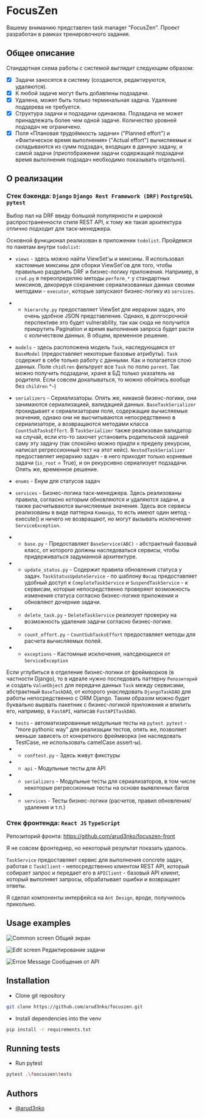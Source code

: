 # FocusZen

Вашему вниманию представлен task manager "FocusZen". Проект разработан в рамках тренировочного задания.

## Общее описание

Стандартная схема работы с системой выглядит следующим образом:

- [X]  Задачи заносятся в систему (создаются, редактируются, удаляются).
- [X]  К любой задаче могут быть добавлены подзадачи.
- [X]  Удалена, может быть только терминальная задача. Удаление поддерева не требуется.
- [X]  Структура задачи и подзадачи одинакова. Подзадача не может принадлежать более чем одной задаче. Количество уровней подзадач не ограничено.
- [X]  Поля «Плановая трудоёмкость задачи» ("Planned effort") и «Фактическое время выполнения» ("Actual effort") вычисляемые и складываются из сумм подзадач, входящих в данную задачу, и самой задачи (приотображении задачи содержащей подзадачи время выполнения подзадач необходимо показывать отдельно). 

## О реализации

### Стек бэкенда: `Django` `Django Rest Framework (DRF)` `PostgreSQL` `pytest`

Выбор пал на DRF ввиду большой популярности и широкой распространенности стиля REST API, к тому же такая архитектура отлично подходит для таск-менеджера. 

Основной функционал реализован в приложении `todolist`. Пройдемся по пакетам внутри `todolist`:

- `views` - здесь можно найти ViewSet'ы и миксины. Я использовал кастомные миксины для сборки ViewSet'ов для того, чтобы правильно разделить DRF и бизнес-логику приложения. Например, в `crud.py` я переопределяю методы `perform_*` у стандартных миксинов, декорируя сохранение сериализованных данных своими методами - `executor`, которые запускают бизнес-логику из `services`. 
- - `hierarchy.py` предоставляет ViewSet для иерархии задач, это очень удобное JSON представление. Однако, в долгосрочной перспективе это будет vulnerability, так как сюда не получится прикрутить Pagination и время выполнения запроса будет расти с количеством данных. В общем, временное решение.

- `models` - здесь расположена модель `Task`, наследующаяся от `BaseModel` (предоставляет некоторые базовые атрибуты). `Task` содержит в себе только работу с данными. Как и полагается слою данных. Поле `chidlren` фильтрует все `Task` по полю `parent`. Так можно получить подзадачи, храня в БД только указатель на родителя. Если совсем докапываться, то можно обойтись вообще без `children` ^-)

- `serializers` - Сериализаторы. Опять же, никакой бизенс-логики, они занимаются сериализацией, валидацией данных. `BaseTaskSerializer` прокидывает к сериализаторам поля, содержащие вычисляемые значения, однако они не высчитываются непосредственно в сериализаторе, а возвращаются методами класса `CountSubTasksEffort`. В `TaskSerializer` также реализован валидатор на случай, если кто-то захочет установить родительской задачей саму эту задачу (так спокойно можно придти к пределу рекурсии, написал регрессионный тест на этот кейс). `NestedTaskSerializer` предоставляет иерархию задач - в него приходят только корневые задачи (`is_root` = True), и он рекурсивно сериализует подзадачи. Опять же, временное решение.

- `enums` - Енум для статусов задач

- `services` - Бизнес-логика таск-менеджера. Здесь реализованы правила, согласно которым обновляются и удаляются задачи, а также расчитываются вычисляемые значения. Здесь все сервисы реализованы в виде паттерна `Команда`, то есть имеют один метод - execute() и ничего не возвращают, но могут вызывать исключение `ServiceException`.
- - `base.py` - Предоставляет `BaseService(ABC)` - абстрактный базовый класс, от которого должны наследоваться сервисы, чтобы придерживаться задуманной архитектуре.
- - `update_status.py` - Содержит правила обновления статуса у задач. `TaskStatusUpdateService` - по шаблону `Фасад` предоставляет удобный доступ к `CompleteTaskService` и `SuspendTaskService` - к сервисам, которые непосредственно проверяют возможность изменения статуса согласно бизнес-логике приложения и обновляют дочерние задачи.
- - `delete_task.py` - `DeleteTaskService` реализует проверку на возможность удаления задачи согласно бизнес-логике.
- - `count_effort.py` - `CountSubTasksEffort` предоставляет методы для расчета вычисляемых полей.
- - `exceptions` - Кастомные исключения, налсдеющиеся от `ServiceException`

Если углубиться в отделение бизнес-логики от фреймворков (в частности Django), то в идеале нужно последовать паттерну `Репозиторий` и создать `ValueObject` для передачи данных `Task` между сервисами, абстрактный `BaseTaskDAO`, от которого унаследовать `DjangoTaskDAO` для работы непосредственно с ORM Django. Таким образом можно будет буквально вырвать пакетник с бизнес-логикой приложения и впилить его, например, в `FastAPI`, написав `FastAPITaskDAO`. 

- `tests` - автоматизированные модульные тесты на `pytest`. `pytest` - "more pythonic way" для реализации тестов, опять же, позволяет меньше зависеть от конкретного фреймворка (не наследовать TestCase, не использовать camelCase assert-ы). 
- - `conftest.py` - Здесь живут фикстуры
- - `api` - Модульные тесты для API
- - `serializers` - Модульные тесты для сериализаторов, в том числе некоторые регрессионные тесты на основе выявленных багов
- - `services` - Тесты бизнес-логики (расчетов, правил обновления/удаления и т.п.)

### Стек фронтенда: `React JS` `TypeScript`

Репозиторий фронта: https://github.com/arud3nko/focuszen-front

Я не совсем фронтеднер, но некоторый результат показать удалось. 

`TaskService` предоставляет сервис для выполнения concrete задач, работая с `TaskClient` - непосредственно клиентом REST API, который собирает запрос и передает его в `APIClient` - базовый API клиент, который выполняет запросы, обрабатывает ошибки и возвращает ответы. 

Я сделал компоненты интерфейса на `Ant Design`, вроде, получилось прикольно.

## Usage examples

![Common screen](https://i.postimg.cc/PxJS1TqX/photo-2024-07-01-03-15-21.jpg)
Общий экран

![Edit screen](https://i.postimg.cc/W4X9DhTY/photo-2024-07-01-03-23-48.jpg)
Редактирование задачи

![Erroe Message](https://i.postimg.cc/P5bVjScj/photo-2024-07-01-03-24-53.jpg)
Сообщения от API

## Installation

- Clone git repository
```bash
git clone https://github.com/arud3nko/focuszen.git
```
- Install dependencies into the venv
```bash
pip install -r requirements.txt
```

## Running tests
- Run pytest
```bash
pytest .\foocuszen\tests
```

## Authors

- [@arud3nko](https://www.github.com/arud3nko)

